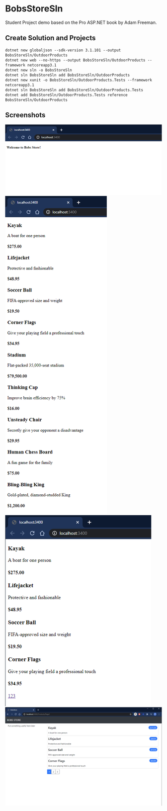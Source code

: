 # BobsStoreSln
Student Project demo based on the Pro ASP.NET book by Adam Freeman.

## Create Solution and Projects

    dotnet new globaljson --sdk-version 3.1.101 --output BobsStoreSln/OutdoorProducts
    dotnet new web --no-https --output BobsStoreSln/OutdoorProducts --framework netcoreapp3.1
    dotnet new sln -o BobsStoreSln
    dotnet sln BobsStoreSln add BobsStoreSln/OutdoorProducts 
    dotnet new xunit -o BobsStoreSln/OutdoorProducts.Tests --framework netcoreapp3.1
    dotnet sln BobsStoreSln add BobsStoreSln/OutdoorProducts.Tests 
    dotnet add BobsStoreSln/OutdoorProducts.Tests reference BobsStoreSln/OutdoorProducts

## Screenshots

![image](https://github.com/HedgeHodge/BobsStoreSln/blob/master/OutdoorProducts/Capture1.PNG?raw=true)
![image](https://github.com/HedgeHodge/BobsStoreSln/blob/master/OutdoorProducts/Capture2.PNG?raw=true)
![image](https://github.com/HedgeHodge/BobsStoreSln/blob/master/OutdoorProducts/Capture3.PNG?raw=true)
![image](https://github.com/HedgeHodge/BobsStoreSln/blob/master/OutdoorProducts/Capture4.PNG?raw=true)
